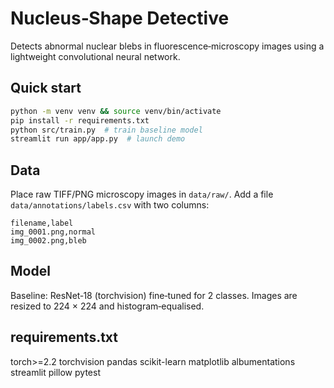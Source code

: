 
# Nucleus‑Shape Detective

Detects abnormal nuclear blebs in fluorescence‑microscopy images using a
lightweight convolutional neural network.

## Quick start
```bash
python -m venv venv && source venv/bin/activate
pip install -r requirements.txt
python src/train.py  # train baseline model
streamlit run app/app.py  # launch demo
```

## Data
Place raw TIFF/PNG microscopy images in `data/raw/`. Add a file
`data/annotations/labels.csv` with two columns:
```
filename,label
img_0001.png,normal
img_0002.png,bleb
```

## Model
Baseline: ResNet‑18 (torchvision) fine‑tuned for 2 classes. Images are resized
to 224 × 224 and histogram‑equalised.


 ## requirements.txt 
 torch>=2.2
 torchvision
 pandas
 scikit-learn
 matplotlib
 albumentations
 streamlit
 pillow
 pytest
 
